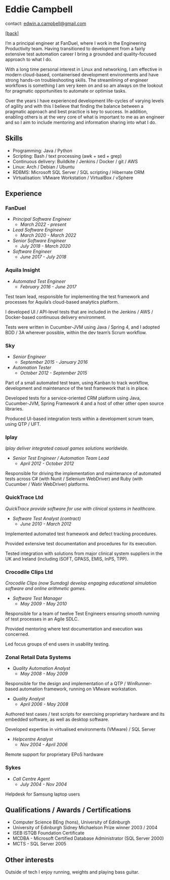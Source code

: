 # Eddie Campbell

contact: <edwin.a.campbell@gmail.com>

[[back]](index.html)

I’m a principal engineer at FanDuel, where I work in the Engineering
Productivity team. Having transitioned to development from a fairly extensive
test automation career I bring a grounded and quality-focused approach to what I
do.

With a long time personal interest in Linux and networking, I am effective in
modern cloud-based, containerised development environments and have strong
hands-on troubleshooting skills. The streamlining of engineer workflows is
something I am very keen on and so am always on the lookout for pragmatic
opportunities to automate or optimise tasks.

Over the years I have experienced development life-cycles of varying levels of
agility and with this I believe that finding the balance between a pragmatic
approach and best practice is key to success. In addition, enabling others is at
the very core of what is important to me as an engineer and so I aim to include
mentoring and information sharing into what I do.

## Skills

* Programming: Java / Python
* Scripting: Bash / text processing (awk + sed + grep)
* Continuous delivery: Buildkite / Jenkins / Docker / git / AWS
* Linux: Arch / Debian / Ubuntu
* RDBMS: Microsoft SQL Server / SQL scripting / Hibernate ORM
* Virtualisation: VMware Workstation / VirtualBox / vSphere

## Experience

### FanDuel

* *Principal Software Engineer*
  * *March 2022 - present*
* *Lead Software Engineer*
  * *March 2020 - March 2022*
* *Senior Software Engineer*
  * *July 2018 - March 2020*
* *Software Engineer*
  * *June 2017 - July 2018*

### Aquila Insight

* *Automated Test Engineer*
  * *February 2016 - June 2017*

Test team lead, responsible for implementing the test framework and processes for Aquila’s cloud-based analytics platform.

I developed UI / API-level tests that are included in the Jenkins / AWS / Docker-based continuous delivery environment.

Tests were written in Cucumber-JVM using Java / Spring 4, and I adopted BDD / 3A wherever possible, within the dev team’s Scrum workflow.

### Sky

* *Senior Engineer*
  * *September 2015 - January 2016*
* *Automation Tester*
  * *October 2012 - September 2015*

Part of a small automated test team, using Kanban to track workflow, development and maintenance of the test framework that is in place.

Developed tests for a service-oriented CRM platform using Java, Cucumber-JVM,  Spring Framework 4 and a host of other other open source libraries.

Produced UI-based integration tests within a development scrum team, using QTP / UFT.

### Iplay

*Iplay deliver integrated casual games solutions worldwide.*

* *Senior Test Engineer / Automation Team Lead*
  * *April 2012 - October 2012*

Responsible for driving the implementation and maintenance of automated tests across C# (with Nunit / Selenium WebDriver) and Ruby (with Cucumber / Watir WebDriver) platforms.

### QuickTrace Ltd

*QuickTrace provide software for use with clinical systems in healthcare.*

* *Software Test Analyst (contract)*
  * *June 2010 - March 2012*

Implemented automated test framework and defect tracking procedures.

Provided extensive test documentation and procedures for its execution.

Tested integration with solutions from major clinical system suppliers in the UK and Ireland (including iSOFT, GPASS, EMIS, InPS, TPP).

### Crocodile Clips Ltd

*Crocodile Clips (now Sumdog) develop engaging educational simulation software and online arithmetic games.*

* *Software Test Manager*
  * *May 2009 - May 2010*

Responsible for a team of twelve Test Engineers ensuring smooth running of test processes in an Agile SDLC.

Provided mentoring where test documentation and execution was concerned.  

Led focus groups of end users in usability testing.

### Zonal Retail Data Systems

* *Quality Automation Analyst*
  * *May 2008 - May 2009*

Responsible for the design and implementation of a QTP / WinRunner-based automation framework, running on VMware workstation.

* *Quality Analyst*
  * *April 2006 - May 2008*

Authored test cases / test scripts for exercising proprietary hardware and its embedded software, as well as desktop software.

Developed expertise in virtualised environments (VMware) / SQL Server

* *Helpcentre Analyst*
  * *Nov 2004 - April 2006*

Remote support for proprietary EPoS hardware

### Sykes

* *Call Centre Agent*
  * *July 2004 - Nov 2004*
  
Helpdesk for Samsung laptop users

## Qualifications / Awards / Certifications

* Computer Science BEng (hons), University of Edinburgh
* University of Edinburgh Sidney Michaelson Prize winner 2003 / 2004
* ISEB ISTQB Foundation Certificate
* MCDBA - Microsoft Certified Database Administrator (SQL Server 2000)
* MCTS - SQL Server 2005

## Other interests

Outside of tech I enjoy running, weights and playing bass guitar.
